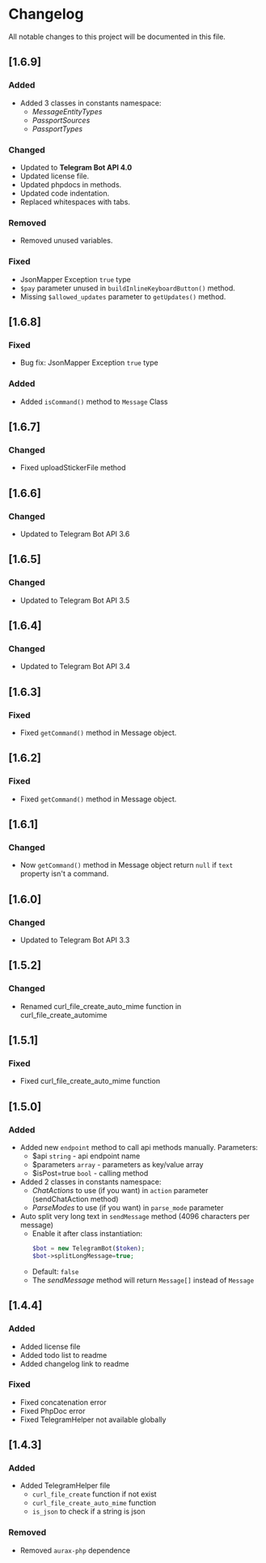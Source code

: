 # Changelog
All notable changes to this project will be documented in this file.

## [1.6.9]
### Added
- Added 3 classes in constants namespace:
    - *MessageEntityTypes*
    - *PassportSources*
    - *PassportTypes*
### Changed
- Updated to __Telegram Bot API 4.0__
- Updated license file.
- Updated phpdocs in methods.
- Updated code indentation.
- Replaced whitespaces with tabs.
### Removed
- Removed unused variables.
### Fixed
- JsonMapper Exception `true` type
- `$pay` parameter unused in `buildInlineKeyboardButton()` method.
- Missing `$allowed_updates` parameter to `getUpdates()` method.

## [1.6.8]
### Fixed
- Bug fix: JsonMapper Exception `true` type
### Added
- Added `isCommand()` method to `Message` Class

## [1.6.7]
### Changed
- Fixed uploadStickerFile method

## [1.6.6]
### Changed
- Updated to Telegram Bot API 3.6

## [1.6.5]
### Changed
- Updated to Telegram Bot API 3.5

## [1.6.4]
### Changed
- Updated to Telegram Bot API 3.4

## [1.6.3]
### Fixed
- Fixed `getCommand()` method in Message object.

## [1.6.2]
### Fixed
- Fixed `getCommand()` method in Message object.

## [1.6.1]
### Changed
- Now `getCommand()` method in Message object return `null` if `text` property isn't a command.

## [1.6.0]
### Changed
- Updated to Telegram Bot API 3.3

## [1.5.2]
### Changed
- Renamed curl_file_create_auto_mime function in curl_file_create_automime

## [1.5.1]
### Fixed
- Fixed curl_file_create_auto_mime function

## [1.5.0]
### Added
- Added new `endpoint` method to call api methods manually. Parameters:
    - $api `string` - api endpoint name
    - $parameters `array` - parameters as key/value array
    - $isPost=true `bool` - calling method  
- Added 2 classes in constants namespace:
    - *ChatActions* to use (if you want) in `action` parameter (sendChatAction method)
    - *ParseModes* to use (if you want) in `parse_mode` parameter
- Auto split very long text in `sendMessage` method (4096 characters per message)
    - Enable it after class instantiation:
      ```php
      $bot = new TelegramBot($token);
      $bot->splitLongMessage=true;
      ```
    - Default: `false`
    - The *sendMessage* method will return `Message[]` instead of `Message`
    
## [1.4.4]
### Added
- Added license file
- Added todo list to readme
- Added changelog link to readme

### Fixed
- Fixed concatenation error 
- Fixed PhpDoc error
- Fixed TelegramHelper not available globally

## [1.4.3]
### Added
- Added TelegramHelper file
    - `curl_file_create` function if not exist
    - `curl_file_create_auto_mime` function
    - `is_json` to check if a string is json

### Removed
- Removed `aurax-php` dependence
